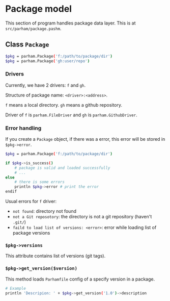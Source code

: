 # Package model
This section of program handles package data layer.
This is at `src/parham/package.pashm`.

## Class `Package`

```bash
$pkg = parham.Package('f:/path/to/package/dir')
$pkg = parham.Package('gh:user/repo')
```

### Drivers
Currently, we have 2 drivers: `f` and `gh`.

Structure of package name: `<driver>:<address>`.

`f` means a local directory.
`gh` means a github repository.

Driver of `f` is `parham.FileDriver` and `gh` is `parham.GithubDriver`.

### Error handling
If you create a `Package` object, if there was a error, this error will be stored in `$pkg->error`.

```bash
$pkg = parham.Package('f:/path/to/package/dir')

if $pkg->is_success()
    # package is valid and loaded successfully
    # ...
else
    # there is some errors
    println $pkg->error # print the error
endif
```

Usual errors for `f` driver:
- `not found`: directory not found
- `not a Git reposotory`: the directory is not a git repository (haven't `.git/`)
- `faild to load list of versions: <error>`: error while loading list of package versions

### `$pkg->versions`
This attribute contains list of versions (git tags).

### `$pkg->get_version($version)`
This method loads `Parhamfile` config of a specify version in a package.

```bash
# Example
println 'Descripion: ' + $pkg->get_version('1.0')->description
```
